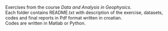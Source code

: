 Exercises from the course _Data and Analysis in Geophysics_.<br>
Each folder contains README.txt with description of the exercise, datasets, codes and final reports in Pdf format written in croatian.<br>
Codes are written in Matlab or Python.
